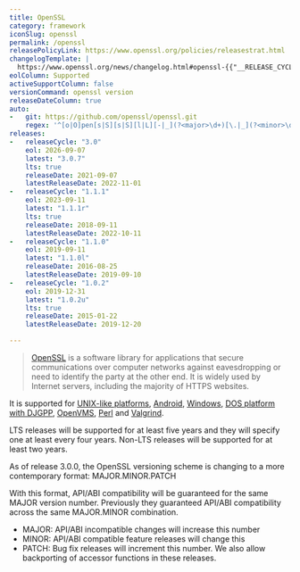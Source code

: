 ```yaml
---
title: OpenSSL
category: framework
iconSlug: openssl
permalink: /openssl
releasePolicyLink: https://www.openssl.org/policies/releasestrat.html
changelogTemplate: |
  https://www.openssl.org/news/changelog.html#openssl-{{"__RELEASE_CYCLE__" | replace:'.',''}}
eolColumn: Supported
activeSupportColumn: false
versionCommand: openssl version
releaseDateColumn: true
auto:
-   git: https://github.com/openssl/openssl.git
    regex: '^[o|O]pen[s|S][s|S][l|L][-|_](?<major>\d+)[\.|_](?<minor>\d+)[\.|_](?<patch>\d+\w{0,2})?$'
releases:
-   releaseCycle: "3.0"
    eol: 2026-09-07
    latest: "3.0.7"
    lts: true
    releaseDate: 2021-09-07
    latestReleaseDate: 2022-11-01
-   releaseCycle: "1.1.1"
    eol: 2023-09-11
    latest: "1.1.1r"
    lts: true
    releaseDate: 2018-09-11
    latestReleaseDate: 2022-10-11
-   releaseCycle: "1.1.0"
    eol: 2019-09-11
    latest: "1.1.0l"
    releaseDate: 2016-08-25
    latestReleaseDate: 2019-09-10
-   releaseCycle: "1.0.2"
    eol: 2019-12-31
    latest: "1.0.2u"
    lts: true
    releaseDate: 2015-01-22
    latestReleaseDate: 2019-12-20

---
```


> [OpenSSL](https://www.openssl.org/) is a software library for applications that secure communications over computer networks against eavesdropping or need to identify the party at the other end. It is widely used by Internet servers, including the majority of HTTPS websites. 

It is supported for [UNIX-like platforms](https://github.com/openssl/openssl/blob/master/NOTES-UNIX.md), [Android](https://github.com/openssl/openssl/blob/master/NOTES-ANDROID.md), [Windows](https://github.com/openssl/openssl/blob/master/NOTES-WINDOWS.md), [DOS platform with DJGPP](https://github.com/openssl/openssl/blob/master/NOTES-DJGPP.md), [OpenVMS](https://github.com/openssl/openssl/blob/master/NOTES-VMS.md), [Perl](https://github.com/openssl/openssl/blob/master/NOTES-PERL.md) and [Valgrind](https://github.com/openssl/openssl/blob/master/NOTES-PERL.md).

LTS releases will be supported for at least five years and they will specify one at least every four years. Non-LTS releases will be supported for at least two years.

As of release 3.0.0, the OpenSSL versioning scheme is changing to a more contemporary format: MAJOR.MINOR.PATCH

With this format, API/ABI compatibility will be guaranteed for the same MAJOR version number. Previously they guaranteed API/ABI compatibility across the same MAJOR.MINOR combination.

- MAJOR: API/ABI incompatible changes will increase this number
- MINOR: API/ABI compatible feature releases will change this
- PATCH: Bug fix releases will increment this number. We also allow backporting of accessor functions in these releases.
